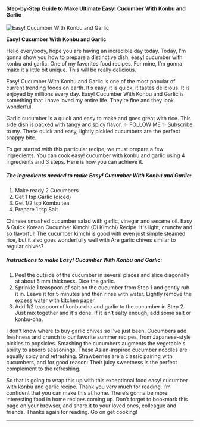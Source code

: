             

#### Step-by-Step Guide to Make Ultimate Easy! Cucumber With Konbu and Garlic

![Easy! Cucumber With Konbu and Garlic](https://img-global.cpcdn.com/recipes/6433143708975104/751x532cq70/easy-cucumber-with-konbu-and-garlic-recipe-main-photo.jpg)

**Easy! Cucumber With Konbu and Garlic**

Hello everybody, hope you are having an incredible day today. Today, I’m gonna show you how to prepare a distinctive dish, easy! cucumber with konbu and garlic. One of my favorites food recipes. For mine, I’m gonna make it a little bit unique. This will be really delicious.

Easy! Cucumber With Konbu and Garlic is one of the most popular of current trending foods on earth. It’s easy, it is quick, it tastes delicious. It is enjoyed by millions every day. Easy! Cucumber With Konbu and Garlic is something that I have loved my entire life. They’re fine and they look wonderful.

Garlic cucumber is a quick and easy to make and goes great with rice. This side dish is packed with tangy and spicy flavor. ✨ FOLLOW ME ✨ Subscribe to my. These quick and easy, lightly pickled cucumbers are the perfect snappy bite.

To get started with this particular recipe, we must prepare a few ingredients. You can cook easy! cucumber with konbu and garlic using 4 ingredients and 3 steps. Here is how you can achieve it.

##### The ingredients needed to make Easy! Cucumber With Konbu and Garlic:

1.  Make ready 2 Cucumbers
2.  Get 1 tsp Garlic (diced)
3.  Get 1/2 tsp Kombu tea
4.  Prepare 1 tsp Salt

Chinese smashed cucumber salad with garlic, vinegar and sesame oil. Easy & Quick Korean Cucumber Kimchi (Oi Kimchi) Recipe. It's light, crunchy and so flavorful! The cucumber kimchi is good with even just simple steamed rice, but it also goes wonderfully well with Are garlic chives similar to regular chives?

##### Instructions to make Easy! Cucumber With Konbu and Garlic:

1.  Peel the outside of the cucumber in several places and slice diagonally at about 5 mm thickness. Dice the garlic.
2.  Sprinkle 1 teaspoon of salt on the cucumber from Step 1 and gently rub it in. Leave it for 5 minutes and then rinse with water. Lightly remove the excess water with kitchen paper.
3.  Add 1/2 teaspoon of konbu-cha and garlic to the cucumber in Step 2. Just mix together and it's done. If it isn't salty enough, add some salt or konbu-cha.

I don't know where to buy garlic chives so I've just been. Cucumbers add freshness and crunch to our favorite summer recipes, from Japanese-style pickles to popsicles. Smashing the cucumbers augments the vegetable's ability to absorb seasonings. These Asian-inspired cucumber noodles are equally spicy and refreshing. Strawberries are a classic pairing with cucumbers, and for good reason: Their juicy sweetness is the perfect complement to the refreshing.

So that is going to wrap this up with this exceptional food easy! cucumber with konbu and garlic recipe. Thank you very much for reading. I’m confident that you can make this at home. There’s gonna be more interesting food in home recipes coming up. Don’t forget to bookmark this page on your browser, and share it to your loved ones, colleague and friends. Thanks again for reading. Go on get cooking!

* * *